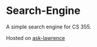 # Search-Engine
A simple search engine for CS 355.

Hosted on [ask-lawrence](ask-lawrence.herokuapp.com)
